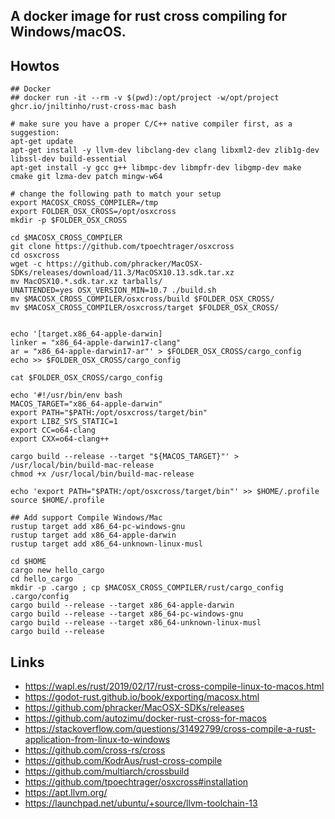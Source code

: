 ## A docker image for rust cross compiling for Windows/macOS.

## Howtos

```
## Docker
## docker run -it --rm -v $(pwd):/opt/project -w/opt/project ghcr.io/jniltinho/rust-cross-mac bash

# make sure you have a proper C/C++ native compiler first, as a suggestion:
apt-get update
apt-get install -y llvm-dev libclang-dev clang libxml2-dev zlib1g-dev libssl-dev build-essential
apt-get install -y gcc g++ libmpc-dev libmpfr-dev libgmp-dev make cmake git lzma-dev patch mingw-w64

# change the following path to match your setup
export MACOSX_CROSS_COMPILER=/tmp
export FOLDER_OSX_CROSS=/opt/osxcross
mkdir -p $FOLDER_OSX_CROSS

cd $MACOSX_CROSS_COMPILER
git clone https://github.com/tpoechtrager/osxcross
cd osxcross
wget -c https://github.com/phracker/MacOSX-SDKs/releases/download/11.3/MacOSX10.13.sdk.tar.xz
mv MacOSX10.*.sdk.tar.xz tarballs/
UNATTENDED=yes OSX_VERSION_MIN=10.7 ./build.sh
mv $MACOSX_CROSS_COMPILER/osxcross/build $FOLDER_OSX_CROSS/
mv $MACOSX_CROSS_COMPILER/osxcross/target $FOLDER_OSX_CROSS/


echo '[target.x86_64-apple-darwin]
linker = "x86_64-apple-darwin17-clang"
ar = "x86_64-apple-darwin17-ar"' > $FOLDER_OSX_CROSS/cargo_config
echo >> $FOLDER_OSX_CROSS/cargo_config

cat $FOLDER_OSX_CROSS/cargo_config

echo '#!/usr/bin/env bash
MACOS_TARGET="x86_64-apple-darwin"
export PATH="$PATH:/opt/osxcross/target/bin"
export LIBZ_SYS_STATIC=1
export CC=o64-clang
export CXX=o64-clang++

cargo build --release --target "${MACOS_TARGET}"' > /usr/local/bin/build-mac-release
chmod +x /usr/local/bin/build-mac-release

echo 'export PATH="$PATH:/opt/osxcross/target/bin"' >> $HOME/.profile
source $HOME/.profile

## Add support Compile Windows/Mac
rustup target add x86_64-pc-windows-gnu
rustup target add x86_64-apple-darwin
rustup target add x86_64-unknown-linux-musl

cd $HOME
cargo new hello_cargo
cd hello_cargo
mkdir -p .cargo ; cp $MACOSX_CROSS_COMPILER/rust/cargo_config .cargo/config
cargo build --release --target x86_64-apple-darwin
cargo build --release --target x86_64-pc-windows-gnu
cargo build --release --target x86_64-unknown-linux-musl
cargo build --release
```


## Links

- https://wapl.es/rust/2019/02/17/rust-cross-compile-linux-to-macos.html
- https://godot-rust.github.io/book/exporting/macosx.html
- https://github.com/phracker/MacOSX-SDKs/releases
- https://github.com/autozimu/docker-rust-cross-for-macos
- https://stackoverflow.com/questions/31492799/cross-compile-a-rust-application-from-linux-to-windows
- https://github.com/cross-rs/cross
- https://github.com/KodrAus/rust-cross-compile
- https://github.com/multiarch/crossbuild
- https://github.com/tpoechtrager/osxcross#installation
- https://apt.llvm.org/
- https://launchpad.net/ubuntu/+source/llvm-toolchain-13
